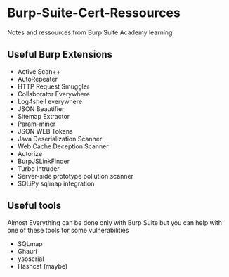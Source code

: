 # Burp-Suite-Cert-Ressources
Notes and ressources from Burp Suite Academy learning

## Useful Burp Extensions

- Active Scan++
- AutoRepeater
- HTTP Request Smuggler
- Collaborator Everywhere
- Log4shell everywhere
- JSON Beautifier
- Sitemap Extractor
- Param-miner
- JSON WEB Tokens
- Java Deserialization Scanner
- Web Cache Deception Scanner
- Autorize
- BurpJSLinkFinder
- Turbo Intruder
- Server-side prototype pollution scanner
- SQLiPy sqlmap integration

## Useful tools

Almost Everything can be done only with Burp Suite but you can help with one of these tools for some vulnerabilities

- SQLmap
- Ghauri
- ysoserial
- Hashcat (maybe)
